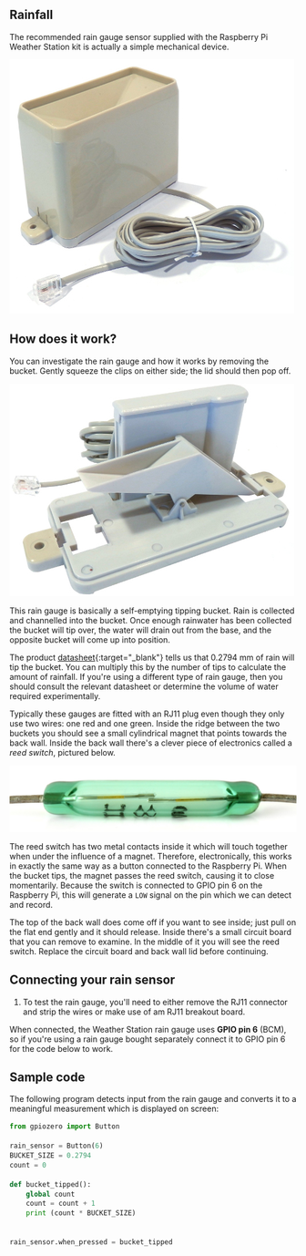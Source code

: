 ## Rainfall

The recommended rain gauge sensor supplied with the Raspberry Pi Weather Station kit is actually a simple mechanical device.

![Rain Gauge](images/rain_gauge.jpg)

## How does it work?

You can investigate the rain gauge and how it works by removing the bucket. Gently squeeze the clips on either side; the lid should then pop off.

![](images/rain_gauge_open.jpg)

This rain gauge is basically a self-emptying tipping bucket. Rain is collected and channelled into the bucket. Once enough rainwater has been collected the bucket will tip over, the water will drain out from the base, and the opposite bucket will come up into position.

The product [datasheet](https://www.argentdata.com/files/80422_datasheet.pdf){:target="_blank"} tells us that 0.2794 mm of rain will tip the bucket. You can multiply this by the number of tips to calculate the amount of rainfall. If you're using a different type of rain gauge, then you should consult the relevant datasheet or determine the volume of water required experimentally.

Typically these gauges are fitted with an RJ11 plug even though they only use two wires: one red and one green.  Inside the ridge between the two buckets you should see a small cylindrical magnet that points towards the back wall. Inside the back wall there's a clever piece of electronics called a *reed switch*, pictured below.

![](images/reed_switch.jpg)

The reed switch has two metal contacts inside it which will touch together when under the influence of a magnet. Therefore, electronically, this works in exactly the same way as a button connected to the Raspberry Pi. When the bucket tips, the magnet passes the reed switch, causing it to close momentarily. Because the switch is connected to GPIO pin 6 on the Raspberry Pi, this will generate a `LOW` signal on the pin which we can detect and record.

The top of the back wall does come off if you want to see inside; just pull on the flat end gently and it should release. Inside there's a small circuit board that you can remove to examine. In the middle of it you will see the reed switch. Replace the circuit board and back wall lid before continuing.


## Connecting your rain sensor

1. To test the rain gauge, you'll need to either remove the RJ11 connector and strip the wires or make use of am RJ11 breakout board.

When connected, the Weather Station rain gauge uses **GPIO pin 6** (BCM), so if you're using a rain gauge bought separately connect it to GPIO pin 6 for the code below to work.

## Sample code

The following program detects input from the rain gauge and converts it to a meaningful measurement which is displayed on screen:

  ```python
  from gpiozero import Button

  rain_sensor = Button(6)
  BUCKET_SIZE = 0.2794
  count = 0

  def bucket_tipped():
      global count
      count = count + 1
      print (count * BUCKET_SIZE)


  rain_sensor.when_pressed = bucket_tipped
```
